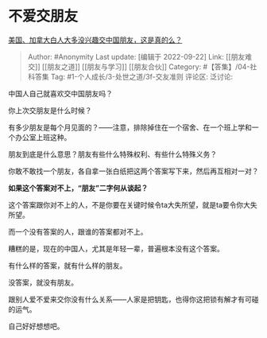 # 不爱交朋友
[美国、加拿大白人大多没兴趣交中国朋友，这是真的么？](https://www.zhihu.com/question/33449319/answer/2684088591)

> Author: #Anonymity
> Last update: [编辑于 2022-09-22]
> Link: [[朋友难交]] [[朋友之道]] [[朋友与学习]] [[朋友合伙]]
> Category: #【答集】/04-社科答集
> Tag: #1-个人成长/3-处世之道/3f-交友准则
> 评论区:
> 泛讨论:

中国人自己就喜欢交中国朋友吗？

你上次交朋友是什么时候？

有多少朋友是每个月见面的？——注意，排除掉住在一个宿舍、在一个班上学和一个办公室上班这种。

朋友到底是什么意思？朋友有些什么特殊权利、有些什么特殊义务？

你敢不敢找一个朋友，各自拿一张白纸把这两个答案写下来，然后再互相对一对？

**如果这个答案对不上，“朋友”二字何从谈起？**

这个答案跟你对不上的人，不是你要在关键时候令ta大失所望，就是ta要令你大失所望。

而一个没有答案的人，跟谁的答案都对不上。

糟糕的是，现在的中国人，尤其是年轻一辈，普遍根本没有这个答案。

有什么样的答案，就有什么样的朋友。

没答案，就没有朋友。

跟别人爱不爱来交你没有什么关系——人家是把钥匙，也得你这把锁有解才有可碰的运气。

自己好好想想吧。
